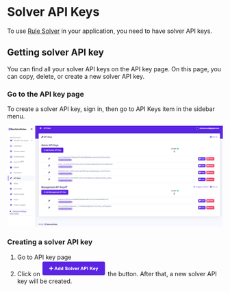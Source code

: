 # Solver API Keys

To use [Rule Solver](../rest-api.md) in your application, you need to have solver API keys.

## Getting solver API key

You can find all your solver API keys on the API key page. On this page, you can copy, delete, or create a new solver API key. 

### Go to the API key page

To create a solver API key, sign in, then go to API Keys item in the sidebar menu.

![](../../.gitbook/assets/apikeys.png)

### Creating a solver API key

1. Go to API key page
2. Click on ![](../../.gitbook/assets/addsolverapikey2.png) the button. After that, a new solver API key will be created.



